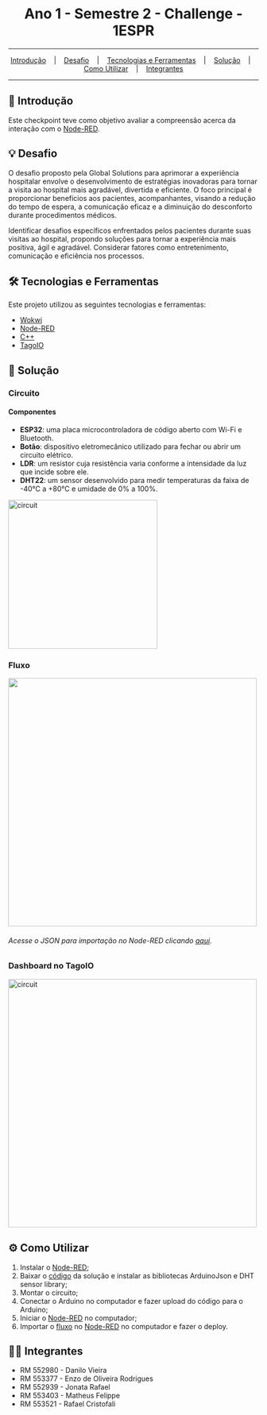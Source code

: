 <h1 align="center">Ano 1 - Semestre 2 - Challenge - 1ESPR</h1>

<hr/>

<p align="center">
  <a href="#pushpin-Introdução">Introdução</a>
  &nbsp;&nbsp;&nbsp;|&nbsp;&nbsp;&nbsp;
  <a href="#bulb-Desafio">Desafio</a>
  &nbsp;&nbsp;&nbsp;|&nbsp;&nbsp;&nbsp;
  <a href="#hammer_and_wrench-Tecnologias-e-Ferramentas">Tecnologias e Ferramentas</a>
  &nbsp;&nbsp;&nbsp;|&nbsp;&nbsp;&nbsp;
  <a href="#floppy_disk-Solução">Solução</a>
  &nbsp;&nbsp;&nbsp;|&nbsp;&nbsp;&nbsp;
  <a href="#gear-Como-Utilizar">Como Utilizar</a>
  &nbsp;&nbsp;&nbsp;|&nbsp;&nbsp;&nbsp;
  <a href="#technologist-Integrantes">Integrantes</a>
</p>

<hr/>

## :pushpin: Introdução
Este checkpoint teve como objetivo avaliar a compreensão acerca da interação com o [Node-RED](https://nodered.org/).

## :bulb: Desafio
O desafio proposto pela Global Solutions para aprimorar a experiência hospitalar envolve o desenvolvimento de estratégias inovadoras para tornar a visita ao hospital mais agradável, divertida e eficiente. O foco principal é proporcionar benefícios aos pacientes, acompanhantes, visando a redução do tempo de espera, a comunicação eficaz e a diminuição do desconforto durante procedimentos médicos.

Identificar desafios específicos enfrentados pelos pacientes durante suas visitas ao hospital, propondo soluções para tornar a experiência mais positiva, ágil e agradável. Considerar fatores como entretenimento, comunicação e eficiência nos processos.

## :hammer_and_wrench: Tecnologias e Ferramentas
Este projeto utilizou as seguintes tecnologias e ferramentas:
* [Wokwi](https://docs.wokwi.com/pt-BR/)
* [Node-RED](https://nodered.org/)
* [C++](https://pt.wikipedia.org/wiki/C%2B%2B)
* [TagoIO](https://tago.io/)

## :floppy_disk: Solução
### Circuito
<h4>Componentes</h4>
<ul>
  <li><b>ESP32</b>: uma placa microcontroladora de código aberto com Wi-Fi e Bluetooth.</li>
  <li><b>Botão</b>: dispositivo eletromecânico utilizado para fechar ou abrir um circuito elétrico.</li>
  <li><b>LDR</b>: um resistor cuja resistência varia conforme a intensidade da luz que incide sobre ele.</li>
  <li><b>DHT22</b>: um sensor desenvolvido para medir temperaturas da faixa de -40°C a +80°C e umidade de 0% a 100%.</li>
</ul>

<img src="https://github.com/danillosales/sprint3-challenge-icr/blob/main/circuit.PNG" alt="circuit" width="300" />
   


### Fluxo
<img src="https://github.com/danillosales/sprint3-challenge-icr/blob/main/flow.PNG" width="500" />
<h6>Acesse o JSON para importação no Node-RED clicando <a href="https://github.com/danillosales/sprint3-challenge-icr/blob/main/flows.json">aqui</a>.</h6>

### Dashboard no TagoIO
<img src="" alt="circuit " width="500" />

## :gear: Como Utilizar
1. Instalar o [Node-RED](https://nodered.org/);
2. Baixar o [código](https://github.com/studies2023-FIAP-ES-553521-ano1-05-EDG/sem2-checkpoint1/blob/main/code.ino) da solução e instalar as bibliotecas ArduinoJson e DHT sensor library;
3. Montar o circuito;
4. Conectar o Arduino no computador e fazer upload do código para o Arduino;
5. Iniciar o [Node-RED](https://nodered.org/) no computador;
6. Importar o [fluxo](https://github.com/studies2023-FIAP-ES-553521-ano1-05-EDG/sem2-checkpoint1/blob/main/flows.json) no [Node-RED](https://nodered.org/) no computador e fazer o deploy.

## :technologist: Integrantes
* RM 552980 - Danilo Vieira
* RM 553377 - Enzo de Oliveira Rodrigues
* RM 552939 - Jonata Rafael
* RM 553403 - Matheus Felippe
* RM 553521 - Rafael Cristofali
